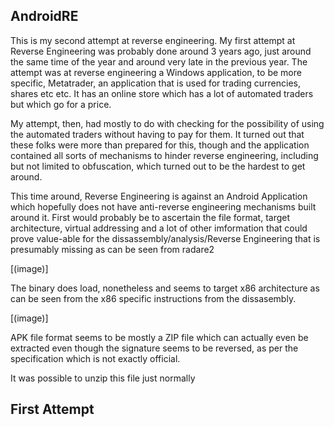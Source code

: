
AndroidRE
-----------
This is my second attempt at reverse engineering. My first attempt at Reverse Engineering was probably done around 3 years ago, just around the same time of the year and around very late in the previous year. The attempt was at reverse engineering a Windows application, to be more specific, Metatrader, an application that is used for trading currencies, shares etc etc. It has an online store which has a lot of automated traders but which go for a price. 

My attempt, then, had mostly to do with checking for the possibility of using the automated traders without having to pay for them. It turned out that these folks were more than prepared for this, though and the application contained all sorts of mechanisms to hinder reverse engineering, including but not limited to obfuscation, which turned out to be the hardest to get around.

This time around, Reverse Engineering is against an Android Application which hopefully does not have anti-reverse engineering mechanisms built around it. First would probably be to ascertain the file format, target architecture, virtual addressing and a lot of other imformation that could prove value-able for the dissassembly/analysis/Reverse Engineering that is presumably missing as can be seen from radare2

[(image)]

The binary does load, nonetheless and seems to target x86 architecture as can be seen from the x86 specific instructions from the dissasembly.

[(image)]

APK file format seems to be mostly a ZIP file which can actually even be extracted even though the signature seems to be reversed, as per the specification which is not exactly official.


It was possible to unzip this file just normally 



First Attempt
--------------
